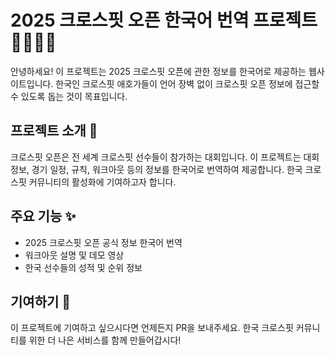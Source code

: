 # 2025 크로스핏 오픈 한국어 번역 프로젝트 🏋️‍♂️🇰🇷

안녕하세요! 이 프로젝트는 2025 크로스핏 오픈에 관한 정보를 한국어로 제공하는 웹사이트입니다. 한국인 크로스핏 애호가들이 언어 장벽 없이 크로스핏 오픈 정보에 접근할 수 있도록 돕는 것이 목표입니다.

## 프로젝트 소개 💪

크로스핏 오픈은 전 세계 크로스핏 선수들이 참가하는 대회입니다. 이 프로젝트는 대회 정보, 경기 일정, 규칙, 워크아웃 등의 정보를 한국어로 번역하여 제공합니다. 한국 크로스핏 커뮤니티의 활성화에 기여하고자 합니다.

## 주요 기능 ✨

- 2025 크로스핏 오픈 공식 정보 한국어 번역
- 워크아웃 설명 및 데모 영상
- 한국 선수들의 성적 및 순위 정보

## 기여하기 🤝

이 프로젝트에 기여하고 싶으시다면 언제든지 PR을 보내주세요. 한국 크로스핏 커뮤니티를 위한 더 나은 서비스를 함께 만들어갑시다!
